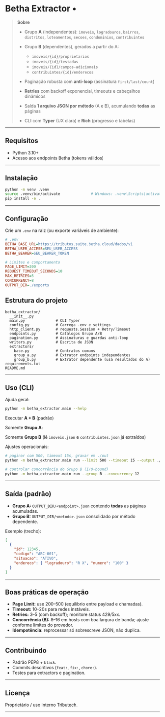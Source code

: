 # Betha Extractor •

> **Sobre**
>
> * Grupo **A** (independentes): `imoveis`, `logradouros`, `bairros`, `distritos`, `loteamentos`, `secoes`, `condominios`, `contribuintes`
> * Grupo **B** (dependentes), gerados a partir do A:
>
>   * `imoveis/{id}/proprietarios`
>   * `imoveis/{id}/testadas`
>   * `imoveis/{id}/campos-adicionais`
>   * `contribuintes/{id}/enderecos`
> * Paginação robusta com **anti-loop** (assinatura `first/last/count`)
> * **Retries** com backoff exponencial, timeouts e cabeçalhos dinâmicos
> * Saída **1 arquivo JSON por método** (A e B), acumulando **todas** as páginas
> * CLI com **Typer** (UX clara) e **Rich** (progresso e tabelas)

---

## Requisitos

* Python 3.10+
* Acesso aos endpoints Betha (tokens válidos)

---

## Instalação

```bash
python -m venv .venv
source .venv/bin/activate              # Windows: .venv\Scripts\activate
pip install -e .
```
---

## Configuração

Crie um `.env` na raiz (ou exporte variáveis de ambiente):

```ini
# .env
BETHA_BASE_URL=https://tributos.suite.betha.cloud/dados/v1
BETHA_USER_ACCESS=SEU_USER_ACCESS
BETHA_BEARER=SEU_BEARER_TOKEN

# Limites e comportamento
PAGE_LIMIT=200
REQUEST_TIMEOUT_SECONDS=10
MAX_RETRIES=5
CONCURRENCY=8
OUTPUT_DIR=./exports
```


## Estrutura do projeto

```
betha_extractor/
  __init__.py
  main.py              # CLI Typer
  config.py            # Carrega .env e settings
  http_client.py       # requests.Session + Retry/Timeout
  endpoints.py         # Catálogos Grupo A/B
  pagination.py        # Assinaturas e guardas anti-loop
  writers.py           # Escrita de JSON
  extractors/
    base.py            # Contratos comuns
    group_a.py         # Extrator endpoints independentes
    group_b.py         # Extrator dependente (usa resultados do A)
requirements.txt
README.md
```

---

## Uso (CLI)

Ajuda geral:

```bash
python -m betha_extractor.main --help
```

Executar **A + B** (padrão)

Somente **Grupo A**:

Somente **Grupo B** (lê `imoveis.json` e `contribuintes.json` já extraídos)

Ajustes operacionais:

```bash
# paginar com 500, timeout 15s, gravar em ./out
python -m betha_extractor.main run --limit 500 --timeout 15 --output ./out

# controlar concorrência do Grupo B (I/O-bound)
python -m betha_extractor.main run --group B --concurrency 12
```

---

## Saída (padrão)

* **Grupo A:** `OUTPUT_DIR/<endpoint>.json` contendo **todas** as páginas acumuladas.
* **Grupo B:** `OUTPUT_DIR/<metodo>.json` consolidado por método dependente.

Exemplo (trecho):

```json
[
  {
    "id": 12345,
    "codigo": "ABC-001",
    "situacao": "ATIVO",
    "endereco": { "logradouro": "R X", "numero": "100" }
  }
]
```

---

## Boas práticas de operação

* **Page Limit:** use 200–500 (equilíbrio entre payload e chamadas).
* **Timeout:** 10–20s para redes instáveis.
* **Retries:** 3–5 (com backoff); monitore status 429/5xx.
* **Concorrência (B):** 8–16 em hosts com boa largura de banda; ajuste conforme limites do provedor.
* **Idempotência:** reprocessar só sobrescreve JSON, não duplica.

---

## Contribuindo

* Padrão PEP8 + `black`.
* Commits descritivos (`feat:`, `fix:`, `chore:`).
* Testes para extractors e pagination.

---

## Licença

Proprietário / uso interno Tributech.

---
